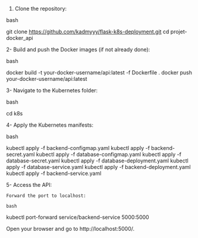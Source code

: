 1. Clone the repository:

bash

git clone https://github.com/kadmyyy/flask-k8s-deployment.git
cd projet-docker_api

2- Build and push the Docker images (if not already done):

bash

docker build -t your-docker-username/api:latest -f Dockerfile .
docker push your-docker-username/api:latest

3- Navigate to the Kubernetes folder:

bash

cd k8s

4- Apply the Kubernetes manifests:

bash

kubectl apply -f backend-configmap.yaml
kubectl apply -f backend-secret.yaml
kubectl apply -f database-configmap.yaml
kubectl apply -f database-secret.yaml
kubectl apply -f database-deployment.yaml
kubectl apply -f database-service.yaml
kubectl apply -f backend-deployment.yaml
kubectl apply -f backend-service.yaml

5- Access the API:

    Forward the port to localhost:

    bash

kubectl port-forward service/backend-service 5000:5000

Open your browser and go to http://localhost:5000/.